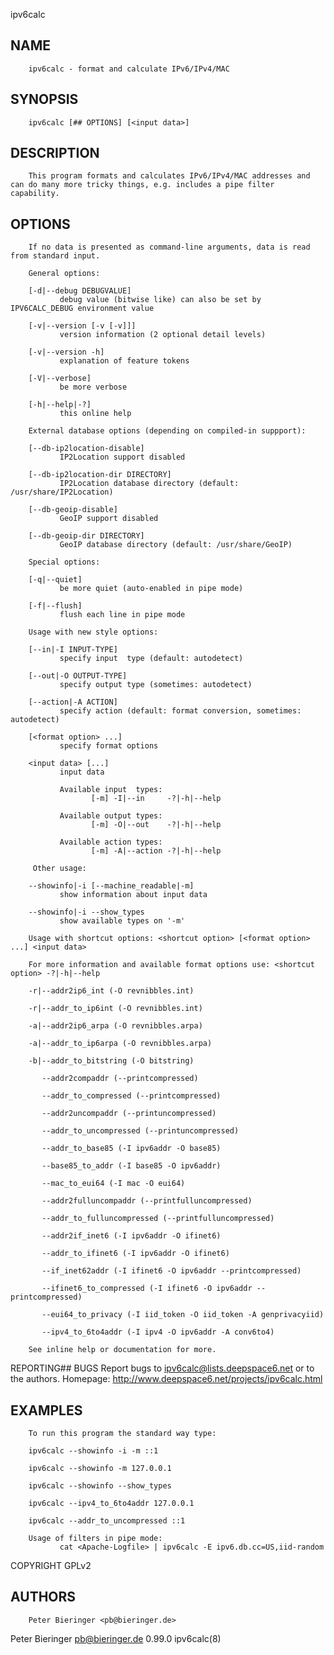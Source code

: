   ipv6calc
 
## NAME
        ipv6calc - format and calculate IPv6/IPv4/MAC
 
## SYNOPSIS
        ipv6calc [## OPTIONS] [<input data>]
 
## DESCRIPTION
        This program formats and calculates IPv6/IPv4/MAC addresses and can do many more tricky things, e.g. includes a pipe filter capability.
 
## OPTIONS
        If no data is presented as command-line arguments, data is read from standard input.
 
        General options:
 
        [-d|--debug DEBUGVALUE]
               debug value (bitwise like) can also be set by IPV6CALC_DEBUG environment value
 
        [-v|--version [-v [-v]]]
               version information (2 optional detail levels)
 
        [-v|--version -h]
               explanation of feature tokens
 
        [-V|--verbose]
               be more verbose
 
        [-h|--help|-?]
               this online help
 
        External database options (depending on compiled-in suppport):
 
        [--db-ip2location-disable]
               IP2Location support disabled
 
        [--db-ip2location-dir DIRECTORY]
               IP2Location database directory (default: /usr/share/IP2Location)
 
        [--db-geoip-disable]
               GeoIP support disabled
 
        [--db-geoip-dir DIRECTORY]
               GeoIP database directory (default: /usr/share/GeoIP)
 
        Special options:
 
        [-q|--quiet]
               be more quiet (auto-enabled in pipe mode)
 
        [-f|--flush]
               flush each line in pipe mode
 
        Usage with new style options:
 
        [--in|-I INPUT-TYPE]
               specify input  type (default: autodetect)
 
        [--out|-O OUTPUT-TYPE]
               specify output type (sometimes: autodetect)
 
        [--action|-A ACTION]
               specify action (default: format conversion, sometimes: autodetect)
 
        [<format option> ...]
               specify format options
 
        <input data> [...]
               input data
 
               Available input  types:
                      [-m] -I|--in     -?|-h|--help
 
               Available output types:
                      [-m] -O|--out    -?|-h|--help
 
               Available action types:
                      [-m] -A|--action -?|-h|--help
 
         Other usage:
 
        --showinfo|-i [--machine_readable|-m]
               show information about input data
 
        --showinfo|-i --show_types
               show available types on '-m'
 
        Usage with shortcut options: <shortcut option> [<format option> ...] <input data>
 
        For more information and available format options use: <shortcut option> -?|-h|--help
 
        -r|--addr2ip6_int (-O revnibbles.int)
 
        -r|--addr_to_ip6int (-O revnibbles.int)
 
        -a|--addr2ip6_arpa (-O revnibbles.arpa)
 
        -a|--addr_to_ip6arpa (-O revnibbles.arpa)
 
        -b|--addr_to_bitstring (-O bitstring)
 
           --addr2compaddr (--printcompressed)
 
           --addr_to_compressed (--printcompressed)
 
           --addr2uncompaddr (--printuncompressed)
 
           --addr_to_uncompressed (--printuncompressed)
 
           --addr_to_base85 (-I ipv6addr -O base85)
 
           --base85_to_addr (-I base85 -O ipv6addr)
 
           --mac_to_eui64 (-I mac -O eui64)
 
           --addr2fulluncompaddr (--printfulluncompressed)
 
           --addr_to_fulluncompressed (--printfulluncompressed)
 
           --addr2if_inet6 (-I ipv6addr -O ifinet6)
 
           --addr_to_ifinet6 (-I ipv6addr -O ifinet6)
 
           --if_inet62addr (-I ifinet6 -O ipv6addr --printcompressed)
 
           --ifinet6_to_compressed (-I ifinet6 -O ipv6addr --printcompressed)
 
           --eui64_to_privacy (-I iid_token -O iid_token -A genprivacyiid)
 
           --ipv4_to_6to4addr (-I ipv4 -O ipv6addr -A conv6to4)
 
        See inline help or documentation for more.
 
 REPORTING## BUGS
        Report bugs to <ipv6calc@lists.deepspace6.net> or to the authors.
        Homepage: http://www.deepspace6.net/projects/ipv6calc.html
 
## EXAMPLES
        To run this program the standard way type:
 
        ipv6calc --showinfo -i -m ::1
 
        ipv6calc --showinfo -m 127.0.0.1
 
        ipv6calc --showinfo --show_types
 
        ipv6calc --ipv4_to_6to4addr 127.0.0.1
 
        ipv6calc --addr_to_uncompressed ::1
 
        Usage of filters in pipe mode:
               cat <Apache-Logfile> | ipv6calc -E ipv6.db.cc=US,iid-random
 
 COPYRIGHT
        GPLv2
 
## AUTHORS
        Peter Bieringer <pb@bieringer.de>
 
 Peter Bieringer <pb@bieringer.de>                                              0.99.0                                                                    ipv6calc(8)

